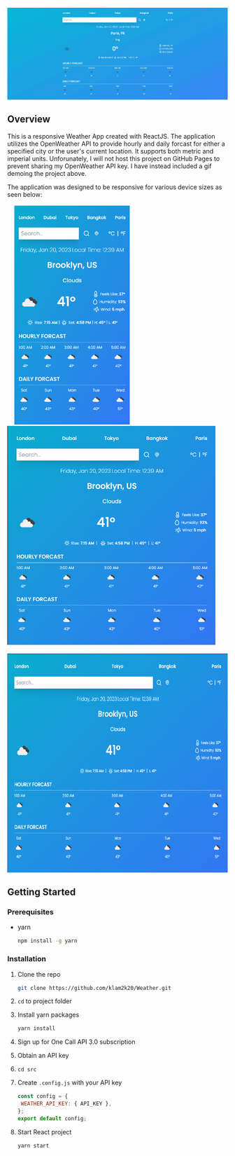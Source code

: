 <p align="center">
    <img src="public/demo.gif">
</p>

## Overview

This is a responsive Weather App created with ReactJS. The application utilizes the OpenWeather API to
provide hourly and daily forcast for either a specified city or the user's current location. It supports
both metric and imperial units. Unforunately, I will not host this project on GitHub Pages to prevent
sharing my OpenWeather API key. I have instead included a gif demoing the project above.

The application was designed to be responsive for various device sizes as seen below: <br> <br> &nbsp; &nbsp;
<img src="imgs/Weather-sm.png" height=500> &nbsp; &nbsp; &nbsp; &nbsp; &nbsp; &nbsp;
<img src="imgs/Weather-md.png" height=500> &nbsp; &nbsp; &nbsp; &nbsp; &nbsp; &nbsp;
<img src="imgs/Weather-lg.png" height=500>

## Getting Started

### Prerequisites

- yarn
  ```sh
  npm install -g yarn
  ```

### Installation

1. Clone the repo
   ```sh
   git clone https://github.com/klam2k20/Weather.git
   ```
2. `cd` to project folder
3. Install yarn packages
   ```sh
   yarn install
   ```
4. Sign up for One Call API 3.0 subscription
5. Obtain an API key
6. `cd src`
7. Create `.config.js` with your API key

   ```js
   const config = {
   	WEATHER_API_KEY: { API_KEY },
   };
   export default config;
   ```

8. Start React project
   ```sh
   yarn start
   ```
